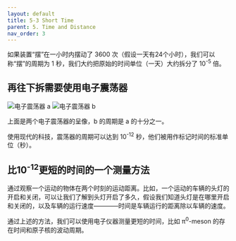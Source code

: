 ```yaml
---
layout: default
title: 5-3 Short Time
parent: 5. Time and Distance
nav_order: 3
---
```

如果装置“摆”在一小时内摆动了 3600 次（假设一天有24个小时），我们可以称“摆”的周期为 1 秒，我们大约把原始的时间单位（一天）大约拆分了 10<sup>-5</sup> 倍。

## 再往下拆需要使用电子震荡器
![电子震荡器 a](/notes-of-feynman-lectures-on-physics/assets/volume-1/fig-5-2-a.png)
![电子震荡器 b](/notes-of-feynman-lectures-on-physics/assets/volume-1/fig-5-2-b.png)

上面是两个电子震荡器的呈像，b 的周期是 a 的十分之一。

使用现代的科技，震荡器的周期可以达到 10<sup>-12</sup> 秒，他们被用作标记时间的标准单位（秒）。

## 比10<sup>-12</sup>更短的时间的一个测量方法
通过观察一个运动的物体在两个时刻的运动距离。比如，一个运动的车辆的头灯的开启和关闭，可以让我们了解到头灯开启了多久，假设我们知道头灯是在哪里开启和关闭的，以及车辆的运行速度————时间是车辆运行的距离除以车辆的速度。

通过上述的方法，我们可以使用电子仪器测量更短的时间，比如 π<sup>0</sup>-meson 的存在时间和原子核的波动周期。
